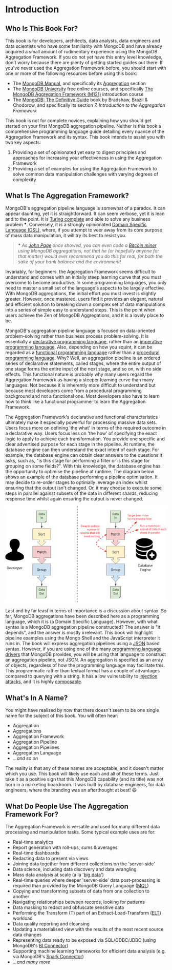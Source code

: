 # Introduction

## Who Is This Book For? 

This book is for developers, architects, data analysts, data engineers and data scientists who have some familiarity with MongoDB and have already acquired a small amount of rudimentary experience using the MongoDB Aggregation Framework. If you do not yet have this entry level knowledge, don't worry because there are plenty of getting started guides out there. If you've never used the Aggregation Framework before, you should start with one or more of the following resources before using this book:

 * The [MongoDB Manual](https://docs.mongodb.com/manual/), and specifically its [Aggregation](https://docs.mongodb.com/manual/aggregation/) section
 * The [MongoDB University](https://university.mongodb.com/) free online courses, and specifically [The MongoDB Aggregation Framework (M121)](https://university.mongodb.com/courses/M121/about) introduction course
 * The [MongoDB: The Definitive Guide](https://www.oreilly.com/library/view/mongodb-the-definitive/9781491954454/) book by Bradshaw, Brazil & Chodorow, and specifically its section _7. Introduction to the Aggregation Framework_

This book is not for complete novices, explaining how you should get started on your first MongoDB aggregation pipeline. Neither is this book a comprehensive programming language guide detailing every nuance of the Aggregation Framework and its syntax. This book intends to assist you with two key aspects:

 1. Providing a set of opinionated yet easy to digest principles and approaches for increasing your effectiveness in using the Aggregation Framework
 2. Providing a set of examples for using the Aggregation Framework to solve common data manipulation challenges with varying degrees of complexity


## What Is The Aggregation Framework?

MongoDB's aggregation pipeline language is somewhat of a paradox. It can appear daunting, yet it is straightforward. It can seem verbose, yet it is lean and to the point. It is [Turing complete](https://en.wikipedia.org/wiki/Turing_completeness) and able to solve any business problem __*__. Conversely, it is a strongly opinionated [Domain Specific Language (DSL)](https://en.wikipedia.org/wiki/Domain-specific_language), where, if you attempt to veer away from its core purpose of mass data manipulation, it will try its best to resist you.

> __*__ _As [John Page](http://ilearnasigoalong.blogspot.com/) once showed, you can even code a [Bitcoin miner](https://github.com/johnlpage/MongoAggMiner) using MongoDB aggregations, not that he (or hopefully anyone for that matter) would ever recommend you do this for real, for both the sake of your bank balance and the environment!_

Invariably, for beginners, the Aggregation Framework seems difficult to understand and comes with an initially steep learning curve that you must overcome to become productive. In some programming languages, you only need to master a small set of the language's aspects to be largely effective. With MongoDB aggregations, the initial effort you must invest is slightly greater. However, once mastered, users find it provides an elegant, natural and efficient solution to breaking down a complex set of data manipulations into a series of simple easy to understand steps. This is the point when users achieve the Zen of MongoDB Aggregations, and it is a lovely place to be.

MongoDB's aggregation pipeline language is focused on data-oriented problem-solving rather than business process problem-solving. It is essentially a [declarative programming language](https://en.wikipedia.org/wiki/Declarative_programming), rather than an [imperative programming language](https://en.wikipedia.org/wiki/Imperative_programming). Also, depending on how you squint, it can be regarded as a [functional programming language](https://en.wikipedia.org/wiki/Functional_programming) rather than a [procedural programming language](https://en.wikipedia.org/wiki/Procedural_programming). Why? Well, an aggregation pipeline is an ordered series of declarative statements, called stages, where the entire output of one stage forms the entire input of the next stage, and so on, with no side effects. This functional nature is probably why many users regard the Aggregation Framework as having a steeper learning curve than many languages. Not because it is inherently more difficult to understand but because most developers come from a procedural programming background and not a functional one. Most developers also have to learn how to think like a functional programmer to learn the Aggregation Framework.

The Aggregation Framework's declarative and functional characteristics ultimately make it especially powerful for processing massive data sets. Users focus more on defining 'the what' in terms of the required outcome in a declarative way. Users focus less on 'the how' of specifying the exact logic to apply to achieve each transformation. You provide one specific and clear advertised purpose for each stage in the pipeline. At runtime, the database engine can then understand the exact intent of each stage. For example, the database engine can obtain clear answers to the questions it asks, such as, "is this stage for performing a filter or is this stage for grouping on some fields?". With this knowledge, the database engine has the opportunity to optimise the pipeline at runtime. The diagram below shows an example of the database performing a pipeline optimisation. It may decide to re-order stages to optimally leverage an index whilst ensuring that the output isn't changed. Or, it may choose to execute some steps in parallel against subsets of the data in different shards, reducing response time whilst again ensuring the output is never changed.

![DB Engine Aggregations Optimisations](./pics/optimise.png)

Last and by far least in terms of importance is a discussion about syntax. So far, MongoDB aggregations have been described here as a programming language, which it is (a Domain Specific Language). However, with what syntax is a MongoDB aggregation pipeline constructed? The answer is "it depends", and the answer is mostly irrelevant. This book will highlight pipeline examples using the Mongo Shell and the JavaScript interpreter it runs in. The book will express aggregation pipelines using a [JSON](https://en.wikipedia.org/wiki/JSON) based syntax. However, if you are using one of the many [programming language drivers](https://docs.mongodb.com/drivers/) that MongoDB provides, you will be using that language to construct an aggregation pipeline, not JSON. An aggregation is specified as an array of objects, regardless of how the programming language may facilitate this. This programmatic rather than textual format has a couple of advantages compared to querying with a string. It has a low vulnerability to [injection attacks](https://en.wikipedia.org/wiki/SQL_injection), and it is highly [composable](https://en.wikipedia.org/wiki/Composability).


## What's In A Name?

You might have realised by now that there doesn't seem to be one single name for the subject of this book. You will often hear:

* Aggregation
* Aggregations
* Aggregation Framework
* Aggregation Pipeline
* Aggregation Pipelines
* Aggregation Language
* _...and so on_

The reality is that any of these names are acceptable, and it doesn't matter which you use. This book will likely use each and all of these terms. Just take it as a positive sign that this MongoDB capability (and its title) was not born in a marketing boardroom. It was built by database engineers, for data engineers, where the branding was an afterthought at best! &#128518;


## What Do People Use The Aggregation Framework For?

The Aggregation Framework is versatile and used for many different data processing and manipulation tasks. Some typical example uses are for:

* Real-time analytics
* Report generation with roll-ups, sums & averages
* Real-time dashboards
* Redacting data to present via views
* Joining data together from different collections on the 'server-side'
* Data science, including data discovery and data wrangling
* Mass data analysis at scale (a la '[big data](https://en.wikipedia.org/wiki/Big_data)')
* Real-time queries where deeper 'server-side' data post-processing is required than provided by the MongoDB Query Language ([MQL](https://docs.mongodb.com/manual/crud/))
* Copying and transforming subsets of data from one collection to another
* Navigating relationships between records, looking for patterns
* Data masking to redact and obfuscate sensitive data
* Performing the Transform (T) part of an Extract-Load-Transform ([ELT](https://en.wikipedia.org/wiki/Extract,_load,_transform)) workload
* Data quality reporting and cleansing
* Updating a materialised view with the results of the most recent source data changes
* Representing data ready to be exposed via SQL/ODBC/JDBC (using MongoDB's [BI Connector](https://docs.mongodb.com/bi-connector/))
* Supporting machine learning frameworks for efficient data analysis (e.g. via MongoDB's [Spark Connector](https://docs.mongodb.com/spark-connector))
* _...and many more_

